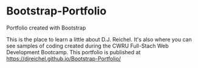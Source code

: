 # Bootstrap-Portfolio
Portfolio created with Bootstrap

This is the place to learn a little about D.J. Reichel. 
It's also where you can see samples of coding created during the CWRU Full-Stach Web Development Bootcamp.
This portfolio is published at https://djreichel.github.io/Bootstrap-Portfolio/
